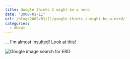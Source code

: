 ```yaml
---
title: Google thinks I might be a nerd
date: "2008-01-11"
url: /blog/2008/01/11/google-thinks-i-might-be-a-nerd/
categories:
  - About
---
```

&#8230; I'm almost insulted! Look at this!

![Google image search for ERD][1]

 [1]: /media/2008/01/erd_nerd.png
